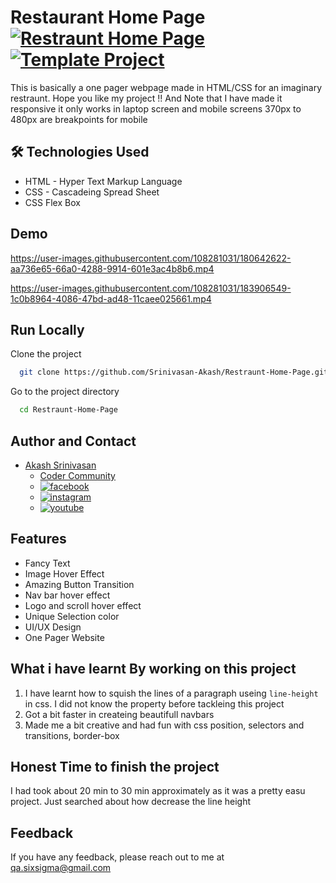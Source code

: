 # Restaurant Home Page [![Restraunt Home Page](https://img.shields.io/badge/Restraunt-Homepage-red)](http://www.gnu.org/licenses/agpl-3.0) [![Template Project](https://img.shields.io/badge/Technologies%20-HTML%2FCSS-brightgreen)](http://www.gnu.org/licenses/agpl-3.0)

This is basically a one pager webpage made in HTML/CSS for an imaginary restraunt.
Hope you like my project !! And Note that I have made it responsive it only works in laptop screen and mobile screens 370px to 480px are breakpoints for mobile

## 🛠 Technologies Used
  - HTML - Hyper Text Markup Language
  - CSS - Cascadeing Spread Sheet
  - CSS Flex Box

## Demo
https://user-images.githubusercontent.com/108281031/180642622-aa736e65-66a0-4288-9914-601e3ac4b8b6.mp4


https://user-images.githubusercontent.com/108281031/183906549-1c0b8964-4086-47bd-ad48-11caee025661.mp4


## Run Locally

Clone the project

```bash
  git clone https://github.com/Srinivasan-Akash/Restraunt-Home-Page.git
```
Go to the project directory

```bash
  cd Restraunt-Home-Page
```
## Author and Contact
- [Akash Srinivasan](https://www.github.com/octokatherine)
    - [Coder Community](https://web.codercommunity.io/user/62d568cb998d86c8883a2766?tab=posts)
    - [![facebook](https://img.shields.io/badge/Facebook-0A66C2?style=for-the-badge&logo=facebook&logoColor=white)](https://www.facebook.com/profile.php?id=100083429257499)
    - [![instagram](https://img.shields.io/badge/Instagram-0A66C2?style=for-the-badge&logo=instagram&logoColor=white)](https://www.instagram.com/akash_prashanthi/)
    - [![youtube](https://img.shields.io/badge/YouTube-ff0000?style=for-the-badge&logo=youtube&logoColor=white)](https://www.youtube.com/channel/UCAv1QdzDgV6MjA60CRtfkIg)

## Features

- Fancy Text
- Image Hover Effect
- Amazing Button Transition 
- Nav bar hover effect
- Logo and scroll hover effect
- Unique Selection color
- UI/UX Design
- One Pager Website

## What i have learnt By working on this project
1. I have learnt how to squish the lines of a paragraph useing `line-height` in css. I did not know the property before tackleing this project
2. Got a bit faster in createing beautifull navbars
3. Made me a bit creative and had fun with css position, selectors and transitions, border-box

## Honest Time to finish the project

I had took about 20 min to 30 min approximately as it was a pretty easu project. Just searched about how decrease the line height

## Feedback

If you have any feedback, please reach out to me at qa.sixsigma@gmail.com
